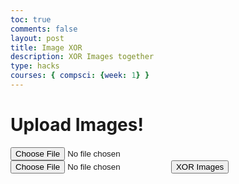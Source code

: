 ```yaml
---
toc: true
comments: false
layout: post
title: Image XOR
description: XOR Images together
type: hacks
courses: { compsci: {week: 1} }
---
```


<h1><strong>Upload Images!</strong></h1>
<input type="file" id="imageInput" accept="image/*">
<input type="file" id="imageInput2" accept="image/*">
<button id="andButton">XOR Images</button>
<canvas id="canvas"></canvas>
<script>
        const imageInput = document.getElementById('imageInput');
        const imageInput2 = document.getElementById('imageInput2');
        const canvas = document.getElementById('canvas');
        const ctx = canvas.getContext('2d');
        function handleImageUpload(input, callback) {
            const file = input.files[0];
            const reader = new FileReader();
            reader.onload = function (e) {
                const image = new Image();
                image.onload = function () {
                    canvas.width = image.width;
                    canvas.height = image.height;
                    ctx.drawImage(image, 0, 0, image.width, image.height);
                    const imageData = ctx.getImageData(0, 0, image.width, image.height);
                    callback(imageData);
                };
                image.src = e.target.result;
            };
            reader.readAsDataURL(file);
        }
        function processImages() {
            handleImageUpload(imageInput, function(imageData1) {
                handleImageUpload(imageInput2, function(imageData2) {
                    var red1, green1, blue1, alpha1, red2, green2, blue2, alpha2;
                    var data1 = imageData1.data
                    var newImage = imageData1
                    var data2 = imageData2.data
                    console.log(data1)
                    var newdata = new Uint8ClampedArray(data1.length);
                    for (let i = 0; i < data1.length; i += 4) {
                        newdata[i] = ~(data1[i] ^ data2[i]) & 0xFF;
                        newdata[i + 1] = ~(data1[i + 1] ^ data2[i + 1]) & 0xFF;
                        newdata[i + 2] = ~(data1[i + 2] ^ data2[i + 2]) & 0xFF;
                        newdata[i + 3] = data1[i + 3];  // Keep alpha channel from the first image
                    }
                    newImage.data.set(newdata)
                    ctx.putImageData(newImage, 0, 0);
                });
            });
        }
        const andButton = document.getElementById('andButton');
        andButton.addEventListener('click', processImages);
</script>